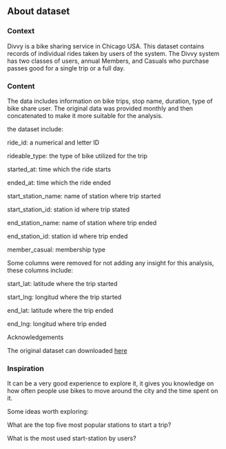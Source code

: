 ## About dataset

### Context

Divvy is a bike sharing service in Chicago USA. This dataset contains records of individual rides taken by users of the system. The Divvy system has two classes of users, annual Members, and Casuals who purchase passes good for a single trip or a full day.

### Content

The data includes information on bike trips, stop name, duration, type of bike share user. The original data was provided monthly and then concatenated to make it more suitable for the analysis.

the dataset include:

ride_id: a numerical and letter ID

rideable_type: the type of bike utilized for the trip

started_at: time which the ride starts

ended_at: time which the ride ended

start_station_name: name of station where trip started

start_station_id: station id where trip stated

end_station_name: name of station where trip ended

end_station_id: station id where trip ended

member_casual: membership type

Some columns were removed for not adding any insight for this analysis, these columns include:

start_lat: latitude where the trip started

start_lng: longitud where the trip started

end_lat: latitude where the trip ended

end_lng: longitud where trip ended


Acknowledgements

The original dataset can downloaded <a href="https://divvy-tripdata.s3.amazonaws.com/index.html" target="blank">here</a>

### Inspiration

It can be a very good experience to explore it, it gives you knowledge on how often people use bikes to move around the city and the time spent on it.

Some ideas worth exploring:

What are the top five most popular stations to start a trip?

What is the most used start-station by users? 
